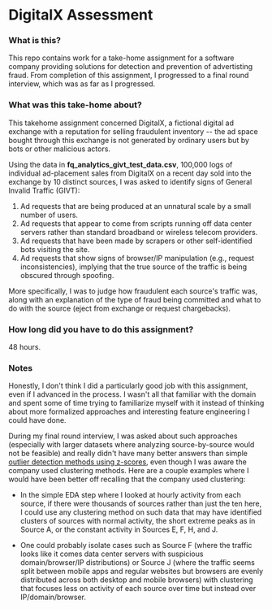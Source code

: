 # DigitalX Assessment

### What is this?

This repo contains work for a take-home assignment for a software company providing solutions for detection and prevention of advertisting fraud. From completion of this assignment, I progressed to a final round interview, which was as far as I progressed.

### What was this take-home about?

This takehome assignment concerned DigitalX, a fictional digital ad exchange with a reputation for selling fraudulent inventory -- the ad space bought through this exchange is not generated by ordinary users but by bots or other malicious actors. 

Using the data in **fq_analytics_givt_test_data.csv**, 100,000 logs of individual ad-placement sales from DigitalX on a recent day sold into the exchange by 10 distinct sources, I was asked to identify signs of General Invalid Traffic (GIVT):

1. Ad requests that are being produced at an unnatural scale by a small number of users.
2. Ad requests that appear to come from scripts running off data center servers rather than standard broadband or wireless telecom providers.
3. Ad requests that have been made by scrapers or other self-identified bots visiting the site.
4. Ad requests that show signs of browser/IP manipulation (e.g., request inconsistencies), implying that the true source of the traffic is being obscured through spoofing.

More specifically, I was to judge how fraudulent each source's traffic was, along with an explanation of the type of fraud being committed and what to do with the source (eject from exchange or request chargebacks).

### How long did you have to do this assignment?

48 hours.

### Notes

Honestly, I don't think I did a particularly good job with this assignment, even if I advanced in the process. I wasn't all that familiar with the domain and spent some of time trying to familiarize myself with it instead of thinking about more formalized approaches and interesting feature engineering I could have done. 

During my final round interview, I was asked about such approaches (especially with larger datasets where analyzing source-by-source would not be feasible) and really didn't have many better answers than simple [outlier detection methods using z-scores](https://www.itl.nist.gov/div898/handbook/eda/section3/eda35h.htm), even though I was aware the company used clustering methods. Here are a couple examples where I would have been better off recalling that the company used clustering:

* In the simple EDA step where I looked at hourly activity from each source, if there were thousands of sources rather than just the ten here, I could use any clustering method on such data that may have identified clusters of sources with normal activity, the short extreme peaks as in Source A, or the constant activity in Sources E, F, H, and J. 

* One could probably isolate cases such as Source F (where the traffic looks like it comes data center servers with suspicious domain/browser/IP distributions) or Source J (where the traffic seems split between mobile apps and regular websites but browsers are evenly distributed across both desktop and mobile browsers) with clustering that focuses less on activity of each source over time but instead over IP/domain/browser.
